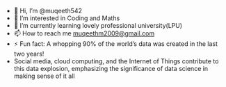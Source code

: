 - 👋 Hi, I’m @muqeeth542
- 👀 I’m interested in Coding and Maths
- 🌱 I’m currently learning lovely professional university(LPU)
- 📫 How to reach me muqeethm2009@gmail.com
- ⚡ Fun fact: A whopping 90% of the world’s data was created in the last two years!
-    Social media, cloud computing, and the Internet of Things contribute to this data explosion, emphasizing the significance of data science in making sense of it all

<!---
muqeeth542/muqeeth542 is a ✨ special ✨ repository because its `README.md` (this file) appears on your GitHub profile.
You can click the Preview link to take a look at your changes.
--->
